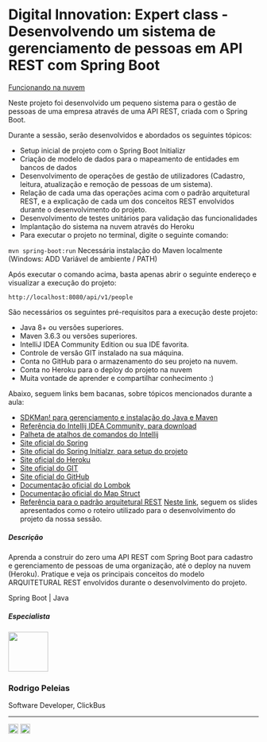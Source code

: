 # Digital Innovation: Expert class - Desenvolvendo um sistema de gerenciamento de pessoas em API REST com Spring Boot

[Funcionando na nuvem](https://peopleapi-andre.herokuapp.com/api/v1/people)

Neste projeto foi desenvolvido um pequeno sistema para o gestão de pessoas de uma empresa através de uma API REST, criada com o Spring Boot.

Durante a sessão, serão desenvolvidos e abordados os seguintes tópicos:

- Setup inicial de projeto com o Spring Boot Initializr
- Criação de modelo de dados para o mapeamento de entidades em bancos de dados
- Desenvolvimento de operações de gestão de utilizadores (Cadastro, leitura, atualização e remoção de pessoas de um sistema).
- Relação de cada uma das operações acima com o padrão arquitetural REST, e a explicação de cada um dos conceitos REST envolvidos durante o desenvolvimento do projeto.
- Desenvolvimento de testes unitários para validação das funcionalidades
- Implantação do sistema na nuvem através do Heroku
- Para executar o projeto no terminal, digite o seguinte comando:

`mvn spring-boot:run` 
Necessária instalação do Maven localmente (Windows: ADD Variável de ambiente / PATH)

Após executar o comando acima, basta apenas abrir o seguinte endereço e visualizar a execução do projeto:

`http://localhost:8080/api/v1/people`

São necessários os seguintes pré-requisitos para a execução deste projeto:

- Java 8+ ou versões superiores.
- Maven 3.6.3 ou versões superiores.
- IntelliJ IDEA Community Edition ou sua IDE favorita.
- Controle de versão GIT instalado na sua máquina.
- Conta no GitHub para o armazenamento do seu projeto na nuvem.
- Conta no Heroku para o deploy do projeto na nuvem
- Muita vontade de aprender e compartilhar conhecimento :)

Abaixo, seguem links bem bacanas, sobre tópicos mencionados durante a aula:

- [SDKMan! para gerenciamento e instalação do Java e Maven](https://sdkman.io/)
- [Referência do Intellij IDEA Community, para download](https://www.jetbrains.com/idea/download)
- [Palheta de atalhos de comandos do Intellij](https://resources.jetbrains.com/storage/products/intellij-idea/docs/IntelliJIDEA_ReferenceCard.pdf)
- [Site oficial do Spring](https://spring.io/)
- [Site oficial do Spring Initialzr, para setup do projeto](https://start.spring.io/)
- [Site oficial do Heroku](https://www.heroku.com/)
- [Site oficial do GIT](https://git-scm.com/)
- [Site oficial do GitHub](http://github.com/)
- [Documentação oficial do Lombok](https://projectlombok.org/)
- [Documentação oficial do Map Struct](https://mapstruct.org/)
- [Referência para o padrão arquitetural REST](https://restfulapi.net/)
[Neste link](https://drive.google.com/file/d/1crVPOVl6ok2HeYjh3fjQuGQn2lDZVHrn/view?usp=sharing), seguem os slides apresentados como o roteiro utilizado para o desenvolvimento do projeto da nossa sessão.


##### Descrição
Aprenda a construir do zero uma API REST com Spring Boot para cadastro e gerenciamento de pessoas de uma organização, até o deploy na nuvem (Heroku). Pratique e veja os principais conceitos do modelo ARQUITETURAL REST envolvidos durante o desenvolvimento do projeto.

<span>Spring Boot | Java</span>

##### Especialista
<img  width="80px" src="https://avatars.githubusercontent.com/u/1939342?v=4" />

### Rodrigo Peleias

Software Developer, ClickBus

---
<a href="https://www.linkedin.com/in/rodrigopeleias/" target="_blank">
<img width="20px" src="https://image.flaticon.com/icons/png/512/174/174857.png"></a>
<span><a href="https://github.com/rpeleias" target="_blank">
<img width="20px" src="https://image.flaticon.com/icons/png/512/25/25657.png"></a></span>